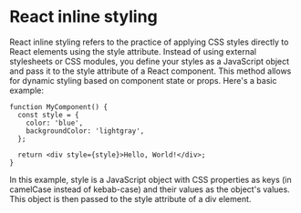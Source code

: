 # React inline styling
React inline styling refers to the practice of applying CSS styles directly to React elements using the style attribute. Instead of using external stylesheets or CSS modules, you define your styles as a JavaScript object and pass it to the style attribute of a React component. This method allows for dynamic styling based on component state or props. Here's a basic example:
```
function MyComponent() {
  const style = {
    color: 'blue',
    backgroundColor: 'lightgray',
  };

  return <div style={style}>Hello, World!</div>;
}
```
In this example, style is a JavaScript object with CSS properties as keys (in camelCase instead of kebab-case) and their values as the object's values. This object is then passed to the style attribute of a div element.